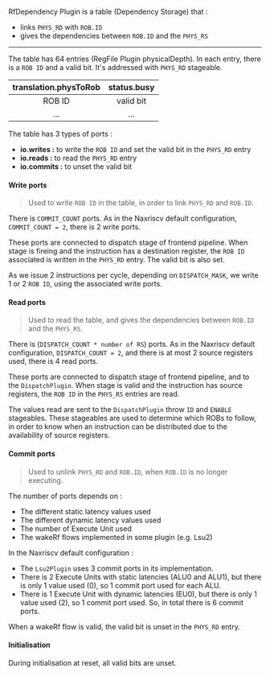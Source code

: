 RfDependency Plugin is a table (Dependency Storage) that :
- links `PHYS_RD` with `ROB.ID`
- gives the dependencies between `ROB.ID` and the `PHYS_RS`
---

The table has 64 entries (RegFile Plugin physicalDepth). 
In each entry, there is a `ROB ID` and a valid bit.
It's addressed with `PHYS_RD` stageable.

| translation.physToRob | status.busy |
| :---: | :---: |
| ROB ID | valid bit |
| ... | ... |

The table has 3 types of ports :
- **io.writes :** to write the `ROB ID` and set the valid bit in the `PHYS_RD` entry
- **io.reads :** to read the `PHYS_RD` entry 
- **io.commits :** to unset the valid bit

#### Write ports

> Used to write `ROB ID` in the table, in order to link `PHYS_RD` and `ROB.ID`.

There is `COMMIT_COUNT` ports. As in the Naxriscv default configuration, `COMMIT_COUNT = 2`, there is 2 write ports.

These ports are connected to dispatch stage of frontend pipeline. 
When stage is fireing and the instruction has a destination register, the `ROB ID` associated is written in the `PHYS_RD` entry.
The valid bit is also set.

As we issue 2 instructions per cycle, depending on `DISPATCH_MASK`, we write 1 or 2 `ROB ID`, using the associated write ports.

#### Read ports

> Used to read the table, and gives the dependencies between `ROB.ID` and the `PHYS_RS`.

There is (`DISPATCH_COUNT * number of RS`) ports. As in the Naxriscv default configuration, `DISPATCH_COUNT = 2`, and there is at most 2 source registers used, there is 4 read ports.

These ports are connected to dispatch stage of frontend pipeline, and to the `DispatchPlugin`. 
When stage is valid and the instruction has source registers, the `ROB ID` in the `PHYS_RS` entries are read.

The values read are sent to the `DispatchPlugin` throw `ID` and `ENABLE` stageables. These stageables are used to determine which ROBs to follow, in order to know when an instruction can be distributed due to the availability of source registers.

#### Commit ports

> Used to unlink `PHYS_RD` and `ROB.ID`, when `ROB.ID` is no longer executing.

The number of ports depends on :
- The different static latency values used
- The different dynamic latency values used
- The number of Execute Unit used
- The wakeRf flows implemented in some plugin (e.g. Lsu2)

In the Naxriscv default configuration :
- The `Lsu2Plugin` uses 3 commit ports in its implementation.
- There is 2 Execute Units with static latencies (ALU0 and ALU1), but there is only 1 value used (0), so 1 commit port used for each ALU.
- There is 1 Execute Unit with dynamic latencies (EU0), but there is only 1 value used (2), so 1 commit port used.
So, in total there is 6 commit ports.

When a wakeRf flow is valid, the valid bit is unset in the `PHYS_RD` entry.

#### Initialisation

During initialisation at reset, all valid bits are unset.
